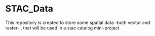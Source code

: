 # STAC_Data
This repository is created to store some spatial data -both vector and raster- , that will be used in a stac catalog mini-project
